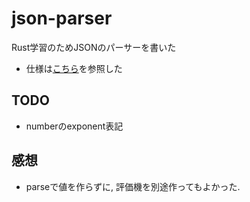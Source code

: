 # json-parser
Rust学習のためJSONのパーサーを書いた

* 仕様は[こちら](https://www.json.org/json-en.html)を参照した

## TODO

* numberのexponent表記

## 感想

* parseで値を作らずに, 評価機を別途作ってもよかった.
